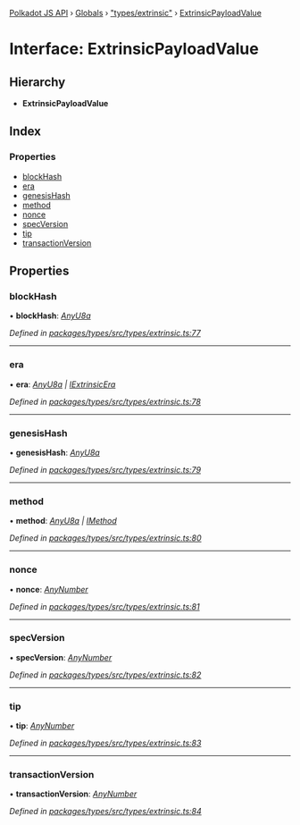 [Polkadot JS API](../README.md) › [Globals](../globals.md) › ["types/extrinsic"](../modules/_types_extrinsic_.md) › [ExtrinsicPayloadValue](_types_extrinsic_.extrinsicpayloadvalue.md)

# Interface: ExtrinsicPayloadValue

## Hierarchy

* **ExtrinsicPayloadValue**

## Index

### Properties

* [blockHash](_types_extrinsic_.extrinsicpayloadvalue.md#blockhash)
* [era](_types_extrinsic_.extrinsicpayloadvalue.md#era)
* [genesisHash](_types_extrinsic_.extrinsicpayloadvalue.md#genesishash)
* [method](_types_extrinsic_.extrinsicpayloadvalue.md#method)
* [nonce](_types_extrinsic_.extrinsicpayloadvalue.md#nonce)
* [specVersion](_types_extrinsic_.extrinsicpayloadvalue.md#specversion)
* [tip](_types_extrinsic_.extrinsicpayloadvalue.md#tip)
* [transactionVersion](_types_extrinsic_.extrinsicpayloadvalue.md#transactionversion)

## Properties

###  blockHash

• **blockHash**: *[AnyU8a](../modules/_types_helpers_.md#anyu8a)*

*Defined in [packages/types/src/types/extrinsic.ts:77](https://github.com/polkadot-js/api/blob/4b1a9ab9e1/packages/types/src/types/extrinsic.ts#L77)*

___

###  era

• **era**: *[AnyU8a](../modules/_types_helpers_.md#anyu8a) | [IExtrinsicEra](_types_extrinsic_.iextrinsicera.md)*

*Defined in [packages/types/src/types/extrinsic.ts:78](https://github.com/polkadot-js/api/blob/4b1a9ab9e1/packages/types/src/types/extrinsic.ts#L78)*

___

###  genesisHash

• **genesisHash**: *[AnyU8a](../modules/_types_helpers_.md#anyu8a)*

*Defined in [packages/types/src/types/extrinsic.ts:79](https://github.com/polkadot-js/api/blob/4b1a9ab9e1/packages/types/src/types/extrinsic.ts#L79)*

___

###  method

• **method**: *[AnyU8a](../modules/_types_helpers_.md#anyu8a) | [IMethod](_types_interfaces_.imethod.md)*

*Defined in [packages/types/src/types/extrinsic.ts:80](https://github.com/polkadot-js/api/blob/4b1a9ab9e1/packages/types/src/types/extrinsic.ts#L80)*

___

###  nonce

• **nonce**: *[AnyNumber](../modules/_types_helpers_.md#anynumber)*

*Defined in [packages/types/src/types/extrinsic.ts:81](https://github.com/polkadot-js/api/blob/4b1a9ab9e1/packages/types/src/types/extrinsic.ts#L81)*

___

###  specVersion

• **specVersion**: *[AnyNumber](../modules/_types_helpers_.md#anynumber)*

*Defined in [packages/types/src/types/extrinsic.ts:82](https://github.com/polkadot-js/api/blob/4b1a9ab9e1/packages/types/src/types/extrinsic.ts#L82)*

___

###  tip

• **tip**: *[AnyNumber](../modules/_types_helpers_.md#anynumber)*

*Defined in [packages/types/src/types/extrinsic.ts:83](https://github.com/polkadot-js/api/blob/4b1a9ab9e1/packages/types/src/types/extrinsic.ts#L83)*

___

###  transactionVersion

• **transactionVersion**: *[AnyNumber](../modules/_types_helpers_.md#anynumber)*

*Defined in [packages/types/src/types/extrinsic.ts:84](https://github.com/polkadot-js/api/blob/4b1a9ab9e1/packages/types/src/types/extrinsic.ts#L84)*
